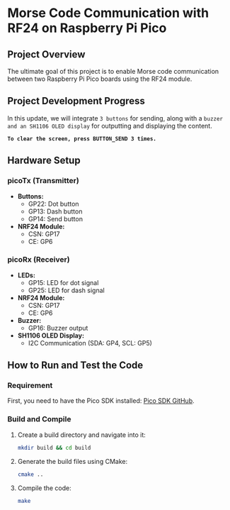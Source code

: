 # Morse Code Communication with RF24 on Raspberry Pi Pico

## Project Overview
The ultimate goal of this project is to enable Morse code communication between two Raspberry Pi Pico boards using the RF24 module.

## Project Development Progress
In this update, we will integrate `3 buttons` for sending, along with a `buzzer and an SH1106 OLED display` for outputting and displaying the content. 

**`To clear the screen, press BUTTON_SEND 3 times.`**

## Hardware Setup
### picoTx (Transmitter)
- **Buttons:**
  - GP22: Dot button
  - GP13: Dash button
  - GP14: Send button
- **NRF24 Module:**
  - CSN: GP17
  - CE: GP6

### picoRx (Receiver)
- **LEDs:**
  - GP15: LED for dot signal
  - GP25: LED for dash signal
- **NRF24 Module:**
  - CSN: GP17
  - CE: GP6
- **Buzzer:**
  - GP16: Buzzer output
- **SH1106 OLED Display:**
  - I2C Communication (SDA: GP4, SCL: GP5)

## How to Run and Test the Code
### Requirement
First, you need to have the Pico SDK installed: [Pico SDK GitHub](https://github.com/raspberrypi/pico-sdk).

### Build and Compile
1. Create a build directory and navigate into it:
   ```bash
   mkdir build && cd build
   ```
2. Generate the build files using CMake:
   ```bash
   cmake ..
   ```
3. Compile the code:
   ```bash
   make
   ```
